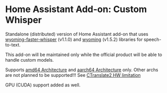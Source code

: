 # Home Assistant Add-on: Custom Whisper

Standalone (distributed) version of Home Assistant add-on that uses [wyoming-faster-whisper](https://github.com/rhasspy/wyoming-faster-whisper) (v1.1.0) and [wyoming](https://github.com/rhasspy/wyoming) (v1.5.2) libraries for speech-to-text.

This add-on will be maintained only while the official product will be able to handle custom models.

Supports [amd64 Architecture][amd64-shield] and [aarch64 Architecture][aarch64-shield] only. Other archs are not planned to be supported!!! See [CTranslate2 HW limitation](https://opennmt.net/CTranslate2/hardware_support.html)

GPU (CUDA) support added as well.

[aarch64-shield]: https://img.shields.io/badge/aarch64-yes-green.svg
[amd64-shield]: https://img.shields.io/badge/amd64-yes-green.svg
[armhf-shield]: https://img.shields.io/badge/armhf-no-red.svg
[armv7-shield]: https://img.shields.io/badge/armv7-no-red.svg
[i386-shield]: https://img.shields.io/badge/i386-no-red.svg

